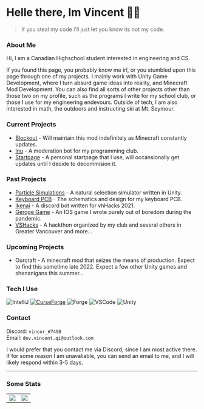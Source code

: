 Helle there, Im Vincent 👋🏻
==================================================================================================
> If you steal my code i'll just let you know its not my code.

### About Me

Hi, I am a Canadian Highschool student interested in engineering and CS. 

If you found this page, you probably know me irl, or you stumbled upon this page through one of my projects. I mainly work with Unity Game Development, where I turn absurd game ideas into reality, and Minecraft Mod Development. You can also find all sorts of other projects other than those two on my profile, such as the programs I write for my school club, or those I use for my engineering endevours. Outside of tech, I am also interested in math, the outdoors and instructing ski at Mt. Seymour.

### Current Projects
- [Blockout](https://github.com/vincor-qc/blockout) - Will maintain this mod indefinitely as Minecraft constantly updates.
- [Inu](https://github.com/Bulldog-Computer-Club/inu) - A moderation bot for my programming club.
- [Startpage](https://github.com/vincor-qc/new-startpage) - A personal startpage that I use, will occansionally get updates until I decide to decommision it.

### Past Projects
- [Particle Simulations](https://github.com/vincor-qc/Particle-Simulations) - A natural selection simulator written in Unity.
- [Keyboard PCB](https://github.com/vincor-qc/keyboard-pcb) - The schematics and design for my keyboard PCB.
- [Ikenai](https://github.com/vincor-qc/vhhacks-2021) - A discord bot written for vhHacks 2021.
- [Geroge Game](https://github.com/vincor-qc/george-simulator) - An IOS game I wrote purely out of boredom during the pandemic.
- [VSHacks](https://vshacks.tech/) - A hackthon organized by my club and several others in Greater Vancouver
and more...

### Upcoming Projects
- Ourcraft - A minecraft mod that seizes the means of production. Expect to find this sometime late 2022.
Expect a few other Unity games and shenanigans this summer...

### Tech I Use
![IntelliJ](https://img.shields.io/badge/IntelliJ-2021.3.3-red?style=for-the-badge&logo=IntelliJ%20IDEA)
[![CurseForge](https://img.shields.io/badge/Curseforge-Mods-orange?style=for-the-badge&logo=CurseForge)](https://www.curseforge.com/members/vincorqc/projects)
![Forge](https://img.shields.io/badge/Forge-40.1.0-brightgreen?style=for-the-badge&logo=minetest)
![VSCode](https://img.shields.io/badge/VSCode-1.67-blue?style=for-the-badge&logo=visualstudiocode)
![Unity](https://img.shields.io/badge/Unity-2022.1.1-blueviolet?style=for-the-badge&logo=unity)


### Contact
Discord: `vincor_#7498`<br>
Email: `dev.vincent.qi@outlook.com`

I would prefer that you contact me via Discord, since I am most active there. If for some reason I am unavaliable, you can send an email to me, and I will likely respond within 3-5 days.

--------------------------------------------------------------------------------------------------

### Some Stats

<table>
  <tr>
    <td align="center" style="padding=0;width=50%;">
      <img align="center" style="padding=0;" src="https://github-readme-stats.vercel.app/api/?username=vincor-qc&show_icons=true&title_color=D02525&text_color=909090&bg_color=00000000&hide_border=true&icon_color=C05050&count_private=true" />
    </td>
    <td align="center" style="padding=0;width=50%;">
      <img align="center" style="padding=0;" src="https://github-readme-stats.vercel.app/api/top-langs/?username=vincor-qc&layout=compact&show_icons=true&title_color=D02525&text_color=909090&bg_color=00000000&hide_border=true&icon_color=E05040&langs_count=8&hide=c%2B%2B,c,makefile,freemarker,assembly,pawn,roff&exclude_repo=Particle-Simulations,george-royale&count_private=true" />
    </td>
  </tr>
</table>
